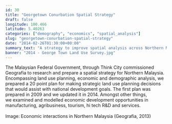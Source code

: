 ```yaml
---
id: 30
title: "Georgetown Conurbation Spatial Strategy"
draft: false
longitude: 100.466
latitude: 5.40263
categories: ["demography", "economics", "spatial_analysis"]
slug: "georgetown-conurbation-spatial-strategy"
date: "2014-02-26T01:30:00+00:00"
summary_text: "A strategy to improve spatial analysis across Northern Malaysia"
banner: "2014 - George Town Land Use Survey.jpg"
---
```


<span>The Malaysian Federal Government, through Think City commissioned Geografia to research and prepare a spatial strategy for Northern Malaysia. Encompassing land use planning, economic and demographic analysis, we prepared a 20 point plan for making strategic land use planning decisions that would assist with national development goals. The first plan was prepared in 2009 and we updated it in 2014. Amongst other things, we&nbsp;examined and modelled&nbsp;economic development opportunities in manufacturing, agribusiness, tourism, hi tech R&amp;D and services.&nbsp;<br><br><span class="wysiwyg-color-silver">Image: Economic interactions in Northern Malaysia (Geografia, 2013)</span></span>
